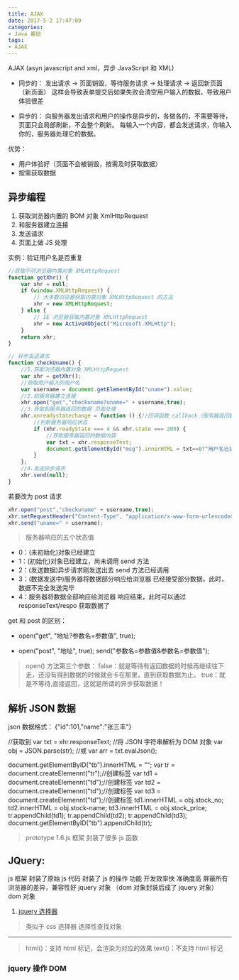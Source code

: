 ```yaml
---
title: AJAX
date: 2017-5-2 17:47:09 
categories:
- Java 基础
tags: 
- AJAX
---
```


AJAX (asyn javascript and xml，异步 JavaScript 和 XML)

<!--more-->

- 同步的：
发出请求 → 页面销毁，等待服务请求 → 处理请求 → 返回新页面（新页面）
这样会导致表单提交后如果失败会清空用户输入的数据，导致用户体验很差

- 异步的：
向服务器发出请求和用户的操作是异步的，各做各的，不需要等待，页面只会局部刷新，不会整个刷新。
每输入一个内容，都会发送请求，你输入你的，服务器处理它的数据。

优势：
- 用户体验好（页面不会被销毁，按需及时获取数据）
- 按需获取数据

## 异步编程
1. 获取浏览器内置的 BOM 对象 XmlHttpRequest
2. 和服务器建立连接
3. 发送请求
4. 页面上做 JS 处理

实例：验证用户名是否重复
```JavaScript
//获取不同浏览器内置对象 XMLHttpRequest
function getXhr() {
	var xhr = null;
	if (window.XMLHttpRequest) {
		// 大多数浏览器获取内置对象 XMLHttpRequest 的方法
		xhr = new XMLHttpRequest;
	} else {
		// IE 浏览器获取内置对象 XMLHttpRequest
		xhr = new ActiveXObject("Microsoft.XMLHttp");
	}
	return xhr;
}

// 异步发送请求
function checkUname() {
	//1.获取浏览器内置对象 XMLHttpRequest
	var xhr = getXhr();
	//获取用户输入的用户名
	var username = document.getElementById("uname").value;
	//2.和服务器建立连接
	xhr.open("get","checkuname?uname=" + username,true);
	//3.获取到服务器返回的数据 页面处理
	xhr.onreadystatechange = function () {//回调函数 callback（服务器返回数据后才会执行，而不是立即执行，根据服务器返回的状态码进行相应处理）
		//判断服务器响应状态
		if (xhr.readyState === 4 && xhr.state === 200) {
			//获取服务器返回的数据内容
			var txt = xhr.responseText;
			document.getElementById("msg").innerHTML = txt==0?"用户名已被使用":"";
		}
	};
	//4.发送异步请求
	xhr.send(null);
}
```

若要改为 post 请求
```JavaScript
xhr.open("post","checkuname" + username,true);
xhr.setRequestHeader("Content-Type", "application/x-www-form-urlencoded");
xhr.send("uname=" + username);
```

>服务器响应的五个状态值
- 0：(未初始化)对象已经建立
- 1：(初始化)对象已经建立，尚未调用 send 方法 
- 2：(发送数据)异步请求刚发送出去  send 方法已经调用
- 3：(数据发送中)服务器将数据部分响应给浏览器   已经接受部分数据，此时，数据不完全发送完毕
- 4：服务器将数据全部响应给浏览器 响应结束，此时可以通过 responseText/respo 获取数据了

get 和 post 的区别：
- open("get", "地址?参数名=参数值", true);

- open("post", "地址", true);
send("参数名=参数值&参数名=参数值");

>open() 方法第三个参数：
>false：就是等待有返回数据的时候再继续往下走，还没有得到数据的时候就会卡在那里，直到获取数据为止。
>true：就是不等待,直接返回，这就是所谓的异步获取数据！

## 解析 JSON 数据
json 数据格式：
{"id":101,"name":"张三丰"}

//获取到
var txt = xhr.responseText;
//将 JSON 字符串解析为 DOM 对象
var obj = JSON.parse(str);
//或
var arr = txt.evalJson();

document.getElementByID("tb").innerHTML = "";
var tr = document.createElemennt("tr");//创建标签
var td1 = document.createElemennt("td");//创建标签
var td2 = document.createElemennt("td");//创建标签
var td3 = document.createElemennt("td");//创建标签
td1.innerHTML = obj.stock_no;
td2.innerHTML = obj.stock-name;
td3.innerHTML = obj.stock_price;
tr.appendChild(td1);
tr.appendChild(td2);
tr.appendChild(td3);
document.getElementByID("tb").appendChild(tr);

>prototype 1.6.js 框架
>封装了很多 js 函数





## JQuery:
js 框架 封装了原始 js 代码
封装了 js 的操作
功能
开发效率快 准确度高
屏蔽所有浏览器的差异，兼容性好
jquery 对象  （dom 对象封装后成了 jquery 对象）
dom 对象

1. [jquery 选择器](http://www.w3school.com.cn/jquery/jquery_ref_selectors.asp)

>类似于 css 选择器
>选择性查找对象


------

>html()：支持 html 标记，会渲染为对应的效果
>text()：不支持 html 标记


### jquery 操作 DOM
